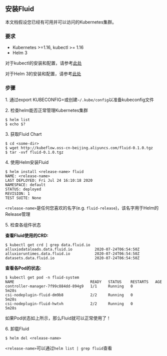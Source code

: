 ## 安装Fluid
本文档假设您已经有可用并可以访问的Kubernetes集群。

### 要求
- Kubernetes >=1.16, kubectl >= 1.16
- Helm 3

对于kubectl的安装和配置，请参考[此处](https://kubernetes.io/docs/tasks/tools/install-kubectl/)

对于Helm 3的安装和配置，请参考[此处](https://v3.helm.sh/docs/intro/install/)

### 步骤
1\. 通过export KUBECONFIG=<your-kubeconfig-path>或创建`~/.kube/config`以准备kubeconfig文件

2\. 检查helm能否正常管理Kubernetes集群
```shell script
$ helm list
$ echo $?
```

3\. 获取Fluid Chart
```shell script
$ cd <some-dir> 
$ wget http://kubeflow.oss-cn-beijing.aliyuncs.com/fluid-0.1.0.tgz
$ tar -xvf fluid-0.1.0.tgz
```

4\. 使用Helm安装Fluid
```shell script
$ helm install <release-name> fluid
NAME: <release-name>
LAST DEPLOYED: Fri Jul 24 16:10:18 2020
NAMESPACE: default
STATUS: deployed
REVISION: 1
TEST SUITE: None
```
`<release-name>`是任何您喜欢的名字(e.g. `fluid-release`)，该名字用于Helm的Release管理

5\. 检查各组件状态

**查看Fluid使用的CRD:**
```shell script
$ kubectl get crd | grep data.fluid.io
alluxiodataloads.data.fluid.io          2020-07-24T06:54:50Z
alluxioruntimes.data.fluid.io           2020-07-24T06:54:50Z
datasets.data.fluid.io                  2020-07-24T06:54:50Z
```

**查看各Pod的状态:**
```shell script
$ kubectl get pod -n fluid-system
NAME                                  READY   STATUS    RESTARTS   AGE
controller-manager-7f99c884dd-894g9   1/1     Running   0          5m28s
csi-nodeplugin-fluid-dm9b8            2/2     Running   0          5m28s
csi-nodeplugin-fluid-hwtvh            2/2     Running   0          5m28s
```
如果Pod状态如上所示，那么Fluid就可以正常使用了！

6\. 卸载Fluid
```shell script
$ helm del <release-name>
```
`<release-name>`可以通过`helm list | grep fluid`查看

